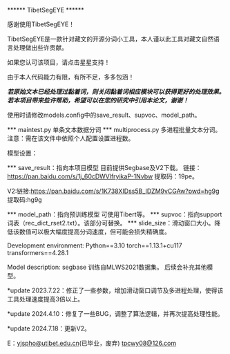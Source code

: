 ****** TibetSegEYE ******

感谢使用TibetSegEYE！

TibetSegEYE是一款针对藏文的开源分词小工具，本人谨以此工具对藏文自然语言处理做出些许贡献。

如果您认可该项目，请点击星星支持！

由于本人代码能力有限，有所不足，多多包涵！


***若原始文本已经处理过黏着词，则关闭黏着词相应模块可以获得更好的处理效果。***
***若本项目带来些许帮助，希望可以在您的研究中引用本论文，谢谢！***


使用时请修改models.config中的save_result、supvoc、model_path。


*** maintest.py 单条文本数据分词
*** multiprocess.py 多进程批量文本分词。注意：需在该文件中依照个人配置设置进程数。


模型设置：


*** save_result：指向本项目模型 目前提供Segbase及V2下载。 
链接：https://pan.baidu.com/s/1j_60cDWVlfryikaP-1Nvbw 提取码：19pe。

V2:链接:https://pan.baidu.com/s/1K738XIDss5B_IDZM9vCGAw?pwd=hg9g 提取码:hg9g


*** model_path：指向预训练模型 可使用Tibert等。
*** supvoc：指向support词表（rec_dict_rset2.txt）。该部分可替换。
*** slide_size：滑动窗口大小。降低该数值可以极大幅度提高分词速度，但可能会损失精确度。


Development environment:
Python==3.10
torch==1.13.1+cu117
transformers==4.28.1


Model description:
segbase 训练自MLWS2021数据集。
后续会补充其他模型。


*update 2023.7.22：修正了一些参数，增加滑动窗口调节及多进程处理，使得该工具处理速度提高3倍以上。

*update 2024.4.10：修复了一些BUG，调整了算法逻辑，并再次提高处理性能。

*update 2024.7.18：更新V2。

E：yjspho@utibet.edu.cn(已毕业，废弃)  tpcwy08@126.com
